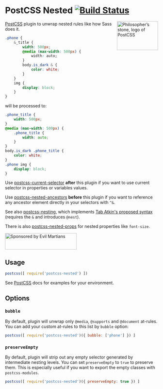 # PostCSS Nested [![Build Status][ci-img]][ci]

<img align="right" width="135" height="95"
     title="Philosopher’s stone, logo of PostCSS"
     src="http://postcss.github.io/postcss/logo-leftp.svg">

[PostCSS] plugin to unwrap nested rules like how Sass does it.

```css
.phone {
    &_title {
        width: 500px;
        @media (max-width: 500px) {
            width: auto;
        }
        body.is_dark & {
            color: white;
        }
    }
    img {
        display: block;
    }
}
```

will be processed to:

```css
.phone_title {
    width: 500px;
}
@media (max-width: 500px) {
    .phone_title {
        width: auto;
    }
}
body.is_dark .phone_title {
    color: white;
}
.phone img {
    display: block;
}
```

Use [postcss-current-selector] **after** this plugin if you want to use current selector in properties or variables values.

Use [postcss-nested-ancestors] **before** this plugin if you want to reference any ancestor element directly in your selectors with `^&`.

See also [postcss-nesting], which implements [Tab Atkin's proposed syntax](https://tabatkins.github.io/specs/css-nesting/) (requires the `&` and introduces `@nest`).

There is also [postcss-nested-props] for nested properties like `font-size`.

<a href="https://evilmartians.com/?utm_source=postcss-nested">
<img src="https://evilmartians.com/badges/sponsored-by-evil-martians.svg" alt="Sponsored by Evil Martians" width="236" height="54">
</a>

[postcss-current-selector]: https://github.com/komlev/postcss-current-selector
[postcss-nested-ancestors]: https://github.com/toomuchdesign/postcss-nested-ancestors
[postcss-nested-props]:     https://github.com/jedmao/postcss-nested-props
[postcss-nesting]:          https://github.com/jonathantneal/postcss-nesting
[PostCSS]:                  https://github.com/postcss/postcss
[ci-img]:                   https://travis-ci.org/postcss/postcss-nested.svg
[ci]:                       https://travis-ci.org/postcss/postcss-nested

## Usage

```js
postcss([ require('postcss-nested') ])
```

See [PostCSS] docs for examples for your environment.

## Options

### `bubble`

By default, plugin will unwrap only `@media`, `@supports` and `@document`
at-rules. You can add your custom at-rules to this list by `bubble` option:

```js
postcss([ require('postcss-nested')({ bubble: ['phone'] }) ]
```

### `preserveEmpty`

By default, plugin will strip out any empty selector generated by intermediate
nesting levels. You can set `preserveEmpty` to `true` to preserve them.
This is especially useful if you want to export the empty classes with `postcss-modules`.

```js
postcss([ require('postcss-nested')({ preserveEmpty: true }) ]
```
